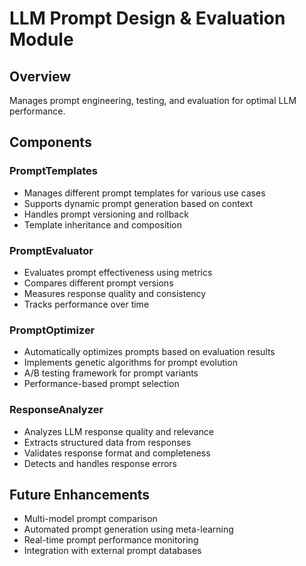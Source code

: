 # LLM Prompt Design & Evaluation Module

## Overview
Manages prompt engineering, testing, and evaluation for optimal LLM performance.

## Components

### PromptTemplates
- Manages different prompt templates for various use cases
- Supports dynamic prompt generation based on context
- Handles prompt versioning and rollback
- Template inheritance and composition

### PromptEvaluator
- Evaluates prompt effectiveness using metrics
- Compares different prompt versions
- Measures response quality and consistency
- Tracks performance over time

### PromptOptimizer
- Automatically optimizes prompts based on evaluation results
- Implements genetic algorithms for prompt evolution
- A/B testing framework for prompt variants
- Performance-based prompt selection

### ResponseAnalyzer
- Analyzes LLM response quality and relevance
- Extracts structured data from responses
- Validates response format and completeness
- Detects and handles response errors

## Future Enhancements
- Multi-model prompt comparison
- Automated prompt generation using meta-learning
- Real-time prompt performance monitoring
- Integration with external prompt databases


